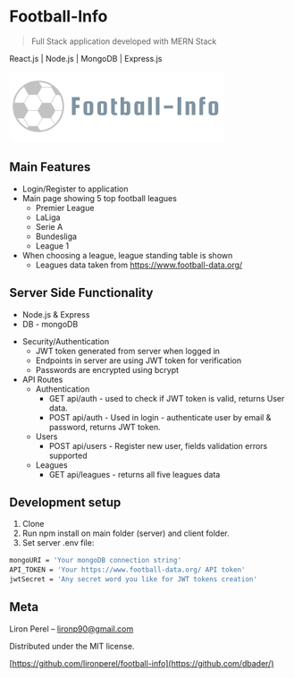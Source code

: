 # Football-Info
> Full Stack application developed with MERN Stack

React.js | Node.js | MongoDB | Express.js

![](logo.png)

## Main Features
* Login/Register to application
* Main page showing 5 top football leagues
	* Premier League
	* LaLiga
	* Serie A
	* Bundesliga
	* League 1
* When choosing a league, league standing table is shown
	* Leagues data taken from https://www.football-data.org/

## Server Side Functionality
- Node.js & Express
- DB - mongoDB

* Security/Authentication
	* JWT token generated from server when logged in
	* Endpoints in server are using JWT token for verification
	* Passwords are encrypted using bcrypt
* API Routes
	* Authentication
		* GET api/auth - used to check if JWT token is valid, returns User data.
		* POST api/auth - Used in login - authenticate user by email & password, returns JWT token.
	* Users
		* POST api/users - Register new user, fields validation errors supported
	* Leagues
		* GET api/leagues - returns all five leagues data


## Development setup

1. Clone
2. Run npm install on main folder (server) and client folder.
3. Set server .env file:
```sh
mongoURI = 'Your mongoDB connection string'
API_TOKEN = 'Your https://www.football-data.org/ API token'
jwtSecret = 'Any secret word you like for JWT tokens creation'
```


## Meta

Liron Perel – lironp90@gmail.com

Distributed under the MIT license.

[https://github.com/lironperel/football-info](https://github.com/dbader/)
